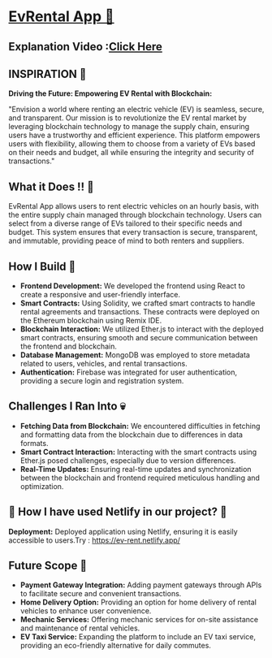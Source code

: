 # [EvRental App 🚗](https://ev-rent.netlify.app/)
## **Explanation Video :[Click Here](https://youtu.be/UiO1_Pzltls)**
## INSPIRATION 🌟

**Driving the Future: Empowering EV Rental with Blockchain:**

"Envision a world where renting an electric vehicle (EV) is seamless, secure, and transparent. Our mission is to revolutionize the EV rental market by leveraging blockchain technology to manage the supply chain, ensuring users have a trustworthy and efficient experience. This platform empowers users with flexibility, allowing them to choose from a variety of EVs based on their needs and budget, all while ensuring the integrity and security of transactions."

## What it Does !! 👷

EvRental App allows users to rent electric vehicles on an hourly basis, with the entire supply chain managed through blockchain technology. Users can select from a diverse range of EVs tailored to their specific needs and budget. This system ensures that every transaction is secure, transparent, and immutable, providing peace of mind to both renters and suppliers.

## How I Build 🔧

- **Frontend Development:** We developed the frontend using React to create a responsive and user-friendly interface.
- **Smart Contracts:** Using Solidity, we crafted smart contracts to handle rental agreements and transactions. These contracts were deployed on the Ethereum blockchain using Remix IDE.
- **Blockchain Interaction:** We utilized Ether.js to interact with the deployed smart contracts, ensuring smooth and secure communication between the frontend and blockchain.
- **Database Management:** MongoDB was employed to store metadata related to users, vehicles, and rental transactions.
- **Authentication:** Firebase was integrated for user authentication, providing a secure login and registration system.

## Challenges I Ran Into 💀

- **Fetching Data from Blockchain:** We encountered difficulties in fetching and formatting data from the blockchain due to differences in data formats.
- **Smart Contract Interaction:** Interacting with the smart contracts using Ether.js posed challenges, especially due to version differences.
- **Real-Time Updates:** Ensuring real-time updates and synchronization between the blockchain and frontend required meticulous handling and optimization.

## 🚀 How I have used Netlify in our project? 🚀

**Deployment:** Deployed application using Netlify, ensuring it is easily accessible to users.Try : https://ev-rent.netlify.app/

## Future Scope 🔭

- **Payment Gateway Integration:** Adding payment gateways through APIs to facilitate secure and convenient transactions.
- **Home Delivery Option:** Providing an option for home delivery of rental vehicles to enhance user convenience.
- **Mechanic Services:** Offering mechanic services for on-site assistance and maintenance of rental vehicles.
- **EV Taxi Service:** Expanding the platform to include an EV taxi service, providing an eco-friendly alternative for daily commutes.
